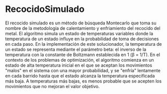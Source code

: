 # RecocidoSimulado
El recocido simulado es un método de búsqueda Montecarlo que toma su nombre de la metodología de calentamiento y enfriamiento del recocido del metal. El algoritmo simula un estado de temperaturas variables donde la temperatura de un estado influye en la probabilidad de toma de decisiones en cada paso. En la implementación de este solucionador, la temperatura de un estado se representa mediante el parámetro beta: el inverso de la temperatura con la constante de Boltzmann establecida en 1 (β = 1/T). En el contexto de los problemas de optimización, el algoritmo comienza en un estado de alta temperatura inicial en el que se aceptan los movimientos "malos" en el sistema con una mayor probabilidad, y se "enfría" lentamente en cada barrido hasta que el estado alcanza la temperatura especificada más baja. A temperaturas más bajas, es menos probable que se acepten los movimientos que no mejoran el valor objetivo.

